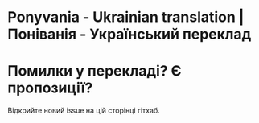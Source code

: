 # Ponyvania - Ukrainian translation | Поніванія - Український переклад

# Помилки у перекладі? Є пропозиції?
Відкрийте новий issue на цій сторінці гітхаб.
